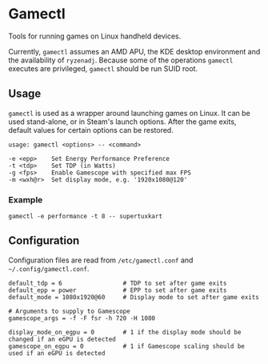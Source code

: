 # Gamectl
Tools for running games on Linux handheld devices.

Currently, `gamectl` assumes an AMD APU, the KDE desktop environment and the availability of `ryzenadj`.
Because some of the operations `gamectl` executes are privileged, `gamectl` should be run SUID root.

## Usage
`gamectl` is used as a wrapper around launching games on Linux.
It can be used stand-alone, or in Steam's launch options.
After the game exits, default values for certain options can be restored.

```
usage: gamectl <options> -- <command>

-e <epp>    Set Energy Performance Preference
-t <tdp>    Set TDP (in Watts)
-g <fps>    Enable Gamescope with specified max FPS
-m <wxh@r>  Set display mode, e.g. '1920x1080@120'
```

### Example
`gamectl -e performance -t 8 -- supertuxkart`

## Configuration
Configuration files are read from `/etc/gamectl.conf` and `~/.config/gamectl.conf`.

```
default_tdp = 6                 # TDP to set after game exits
default_epp = power             # EPP to set after game exits
default_mode = 1080x1920@60     # Display mode to set after game exits

# Arguments to supply to Gamescope
gamescope_args = -f -F fsr -h 720 -H 1080 

display_mode_on_egpu = 0        # 1 if the display mode should be changed if an eGPU is detected
gamescope_on_egpu = 0           # 1 if Gamescope scaling should be used if an eGPU is detected
```